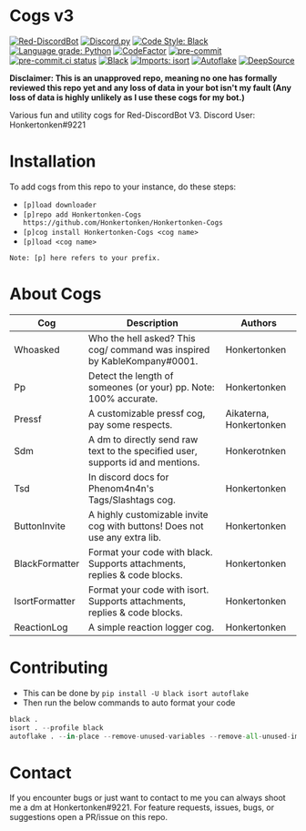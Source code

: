 # Cogs v3

[![Red-DiscordBot](https://img.shields.io/badge/Red--DiscordBot-V3-red.svg)](https://github.com/Cog-Creators/Red-DiscordBot)
[![Discord.py](https://img.shields.io/badge/Discord.py-rewrite-blue.svg)](https://github.com/Rapptz/discord.py/tree/rewrite)
[![Code Style: Black](https://img.shields.io/badge/code%20style-black-000000.svg)](https://github.com/ambv/black)
[![Language grade: Python](https://img.shields.io/lgtm/grade/python/g/Honkertonken/Cogs-V3.svg?logo=lgtm&logoWidth=18)](https://lgtm.com/projects/g/Honkertonken/Cogs-V3/context:python)
[![CodeFactor](https://www.codefactor.io/repository/github/honkertonken/honkertonken-cogs/badge)](https://www.codefactor.io/repository/github/honkertonken/honkertonken-cogs)
[![pre-commit](https://img.shields.io/badge/pre--commit-enabled-brightgreen?logo=pre-commit&logoColor=white)](https://github.com/pre-commit/pre-commit)
[![pre-commit.ci status](https://results.pre-commit.ci/badge/github/Honkertonken/Cogs-V3/master.svg)](https://results.pre-commit.ci/latest/github/Honkertonken/Cogs-V3/master)
[![Black](https://img.shields.io/badge/Black-Passing-blue)](https://github.com/psf/black)
[![Imports: isort](https://img.shields.io/badge/%20imports-isort-%231674b1?style=flat&labelColor=ef8336)](https://pycqa.github.io/isort/)
[![Autoflake](https://img.shields.io/badge/Autoflake-Passing-green)](https://github.com/myint/autoflake)
[![DeepSource](https://static.deepsource.io/deepsource-badge-light-mini.svg)](https://deepsource.io/gh/Honkertonken/Honkertonken-Cogs/?ref=repository-badge)

**Disclaimer: This is an unapproved repo, meaning no one has formally reviewed this repo yet and any loss of data in your bot isn't my fault (Any loss of data is highly unlikely as I use these cogs for my bot.)**

Various fun and utility cogs for Red-DiscordBot V3.
Discord User: Honkertonken#9221

# Installation

To add cogs from this repo to your instance, do these steps:

- `[p]load downloader`
- `[p]repo add Honkertonken-Cogs https://github.com/Honkertonken/Honkertonken-Cogs`
- `[p]cog install Honkertonken-Cogs <cog name>`
- `[p]load <cog name>`

`Note: [p] here refers to your prefix.`

# About Cogs

| Cog            | Description                                                                     | Authors                 |
| -------------- | ------------------------------------------------------------------------------- | ----------------------- |
| Whoasked       | Who the hell asked? This cog/ command was inspired by KableKompany#0001.        | Honkertonken            |
| Pp             | Detect the length of someones (or your) pp. Note: 100% accurate.                | Honkertonken            |
| Pressf         | A customizable pressf cog, pay some respects.                                   | Aikaterna, Honkertonken |
| Sdm            | A dm to directly send raw text to the specified user, supports id and mentions. | Honkerotnken            |
| Tsd            | In discord docs for Phenom4n4n's Tags/Slashtags cog.                            | Honkertonken            |
| ButtonInvite   | A highly customizable invite cog with buttons! Does not use any extra lib.      | Honkertonken            |
| BlackFormatter | Format your code with black. Supports attachments, replies & code blocks.       | Honkertonken            |
| IsortFormatter | Format your code with isort. Supports attachments, replies & code blocks.       | Honkertonken            |
| ReactionLog    | A simple reaction logger cog.                                                   | Honkertonken            |

# Contributing

- This can be done by `pip install -U black isort autoflake`
- Then run the below commands to auto format your code

```py
black .
isort . --profile black
autoflake . --in-place --remove-unused-variables --remove-all-unused-imports --recursive --exclude=__init__.py,
```

# Contact

If you encounter bugs or just want to contact to me you can always shoot me a dm at Honkertonken#9221. For feature requests, issues, bugs, or suggestions open a PR/issue on this repo.
